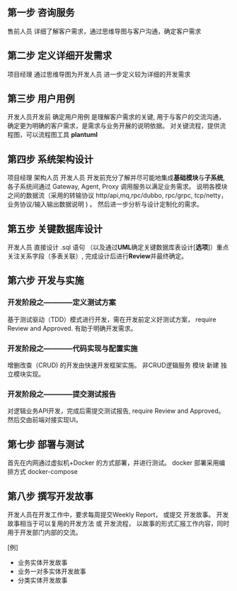 ## 第一步 咨询服务
售前人员 详细了解客户需求，通过思维导图与客户沟通，确定客户需求

## 第二步 定义详细开发需求
项目经理 通过思维导图为开发人员 进一步定义较为详细的开发需求

## 第三步 用户用例
开发人员开发前 确定用户用例 是理解客户需求的关键, 用于与客户的交流沟通，确定更为明确的客户需求，是需求与业务开展的说明依据。
对关键流程，提供流程图，可以流程图工具 **plantuml**

## 第四步 系统架构设计
项目经理 架构人员 开发人员 开发前充分了解并尽可能地集成**基础模块**与**子系统**, 各子系统间通过 Gateway, Agent, Proxy 调用服务以满足业务需求。 说明各模块之间的数据流（采用的转输协议 http/api,mq,rpc/dubbo, rpc/grpc, tcp/netty， 业务协议/输入输出数据说明 ) 。 然后进一步分析与设计定制化的需求。

## 第五步 关键数据库设计
开发人员 直接设计 .sql 语句 （以及通过**UML**确定关键数据库表设计[**选项**]）重点关注关系字段（多表关联）, 完成设计后进行**Review**并最终确定。

## 第六步 开发与实施
### 开发阶段之————定义测试方案
基于测试驱动（TDD）模式进行开发，需在开发前定义好测试方案， require Review and Approved.  有助于明确开发需求。

### 开发阶段之————代码实现与配置实施
增删改查（CRUD) 的开发由快速开发框架实施。 非CRUD逻辑服务 模块 新建 独立模块实现。

### 开发阶段之————提交测试报告
对逻辑业务API开发，完成后需提交测试报告, require Review and Approved。 然后交由前端对接实现UI。

## 第七步 部署与测试
首先在内网通过虚拟机+Docker 的方式部署，并进行测试。 docker 部署采用编排方式  docker-compose

## 第八步 撰写开发故事
开发人员在开发工作中，要求每周提交Weekly Report， 或提交 开发故事。
开发故事相当于可以复用的开发方法 或 开发流程， 以故事的形式汇报工作内容，同时用于开发部门内部的交流。

[例] 
- 业务实体开发故事   
- 业务一对多实体开发故事  
- 分类实体开发故事


